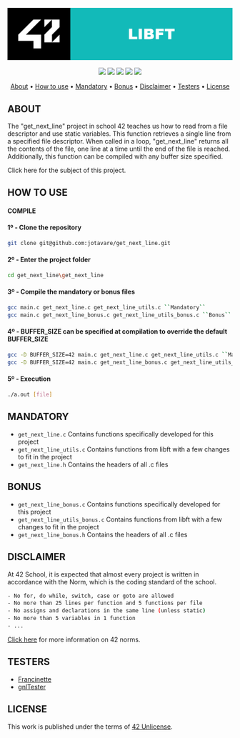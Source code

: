 <p align="center">
  <img src="https://github.com/jotavare/jotavare/blob/main/42/banner/42_banner_libft.png">
</p>

<p align="center">
	<img src="https://img.shields.io/badge/status-finished-success?color=%2312bab9&style=flat-square"/>
	<img src="https://img.shields.io/badge/evaluated-18%20%2F%2012%20%2F%202022-success?color=%2312bab9&style=flat-square"/>
	<img src="https://img.shields.io/badge/score-125%20%2F%20100-success?color=%2312bab9&style=flat-square"/>
	<img src="https://img.shields.io/github/languages/top/jotavare/get_next_line?color=%2312bab9&style=flat-square"/>
	<img src="https://img.shields.io/github/last-commit/jotavare/get_next_line?color=%2312bab9&style=flat-square"/>
</p>

<p align="center">
	<a href="#about">About</a> •
	<a href="#how-to-use">How to use</a> •
	<a href="#mandatory">Mandatory</a> •
	<a href="#bonus">Bonus</a> •
	<a href="#disclaimer">Disclaimer</a> •
	<a href="#testers">Testers</a> •
	<a href="#license">License</a>
</p>

## ABOUT
The "get_next_line" project in school 42 teaches us how to read from a file descriptor and use static variables. This function retrieves a single line from a specified file descriptor. When called in a loop, "get_next_line" returns all the contents of the file, one line at a time until the end of the file is reached. Additionally, this function can be compiled with any buffer size specified.

Click here for the subject of this project.

## HOW TO USE
#### COMPILE

#### 1º - Clone the repository
```bash
git clone git@github.com:jotavare/get_next_line.git
```

#### 2º - Enter the project folder
```bash
cd get_next_line\get_next_line
```

#### 3º - Compile the mandatory or bonus files
```bash
gcc main.c get_next_line.c get_next_line_utils.c ``Mandatory``
gcc main.c get_next_line_bonus.c get_next_line_utils_bonus.c ``Bonus``
```

#### 4º - BUFFER_SIZE can be specified at compilation to override the default BUFFER_SIZE
```bash
gcc -D BUFFER_SIZE=42 main.c get_next_line.c get_next_line_utils.c ``Mandatory``
gcc -D BUFFER_SIZE=42 main.c get_next_line_bonus.c get_next_line_utils_bonus.c ``Bonus`
```

#### 5º - Execution
```bash
./a.out [file]
```

## MANDATORY
* ``get_next_line.c``		Contains functions specifically developed for this project
* ``get_next_line_utils.c``	Contains functions from libft with a few changes to fit in the project
* ``get_next_line.h``		Contains the headers of all .c files

## BONUS
* ``get_next_line_bonus.c``		Contains functions specifically developed for this project
* ``get_next_line_utils_bonus.c``	Contains functions from libft with a few changes to fit in the project
* ``get_next_line_bonus.h``		Contains the headers of all .c files

## DISCLAIMER
At 42 School, it is expected that almost every project is written in accordance with the Norm, which is the coding standard of the school.

```bash
- No for, do while, switch, case or goto are allowed
- No more than 25 lines per function and 5 functions per file
- No assigns and declarations in the same line (unless static)
- No more than 5 variables in 1 function
- ...
```

<a href="https://github.com/jotavare/jotavare/blob/main/42/pdf/en_norm.pdf">Click here</a> for more information on 42 norms.

## TESTERS
* [Francinette](https://github.com/xicodomingues/francinette)
* [gnlTester](https://github.com/Tripouille/gnlTester)

## LICENSE
<p>
This work is published under the terms of <a href="https://github.com/jotavare/jotavare/blob/main/LICENSE">42 Unlicense</a>.
</p>
